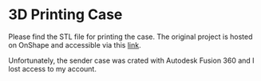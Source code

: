# 3D Printing Case

Please find the STL file for printing the case.
The original project is hosted on OnShape and accessible via this [link](https://cad.onshape.com/documents/57cf3ac100a7df695029e298/w/8071d1b9ffe831e105a828e7/e/94084472d73540d8294d81d9).

Unfortunately, the sender case was crated with Autodesk Fusion 360 and I lost access to my account.